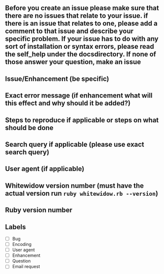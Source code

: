 Before you create an issue please make sure that there are no issues that relate to your issue. if there is an issue that relates to one, please add a comment to that issue and describe your specific problem. If your issue has to do with any sort of installation or syntax errors, please read the self_help under the docsdirectory. If none of those answer your question, make an issue
--

## Issue/Enhancement (be specific)


## Exact error message (if enhancement what will this effect and why should it be added?)


## Steps to reproduce if applicable or steps on what should be done


## Search query if applicable (please use exact search query)


## User agent (if applicable)


## Whitewidow version number (must have the actual version run `ruby whitewidow.rb --version`)


## Ruby version number


## Labels

 - [ ] Bug
 - [ ] Encoding
 - [ ] User agent
 - [ ] Enhancement
 - [ ] Question
 - [ ] Email request